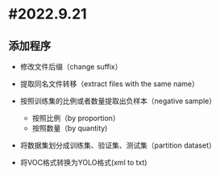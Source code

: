 # **#2022.9.21**

## 添加程序

- 修改文件后缀（change suffix）
- 提取同名文件转移（extract files with the same name）

- 按照训练集的比例或者数量提取出负样本（negative sample）
	- 按照比例（by proportion）
	- 按照数量（by quantity)
- 将数据集划分成训练集、验证集、测试集（partition dataset）
- 将VOC格式转换为YOLO格式(xml to txt)
